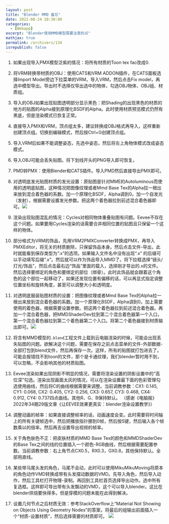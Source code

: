```yaml
---
layout: post
title: "Blender MMD 备忘"
date: 2022-08-24 10:30:00
categories: 
  - [Webapp]
excerpt: "Blender使用MMD模型需要注意的点"
mathjax: true
permalink: /archivers/134
isrepublish: false
---
```


1. 如果出现导入PMX模型泛紫的情况：将所有材质的Toon tex fac改成0.
2. 将VRM转换带材质的OBJ：使用CATS和VRM ADDON插件，在CATS面板选择Import Model旁边下拉菜单的VRM，导入VRM，然后点击Fix model，再选中模型导出。导出时不选择仅导出选中的物体，勾选OBJ物体、OBJ组、材质组。
3. 导入的OBJ如果出现贴图透明部分显示黑色：把Shading的出现黑色的材质的地方的贴图的Alpha接到原理化BSDF的Alpha。此时使用材质预览模式仍然有黑底，但是渲染模式已恢复正常。
4. 直接导入PMX和VRM，顶点组太多，建议转换成OBJ格式再导入，这样重新创建顶点组。切换到编辑模式，然后按Ctrl+G创建顶点组。
5. 导入VRM后如果不能调整姿态，先选中姿态，然后将左上角物体模式改成姿态模式。
6. 导入OBJ可能会丢失贴图。将下划线开头的PNG导入即可恢复。
7. PMD转PMX：使用Blender和CATS插件。导入PMD然后直接导出PMX即可。
8. 对透明底发光贴图材质的发光设置：原贴图是针对MME的Autoluminous而使用的透明底贴图，这种情况把图像纹理或者Mmd Base Tex的Alpha拉一根出来放到混合着色器的系数。加一个原理化BSDF，Alpha调到0。加一个自发光（发射），根据需要设置发光参数。把这两个着色器拉到前述混合着色器即可。![](https://images.weserv.nl/?url=https://img-blog.csdnimg.cn/31f17fef124d4b64bcc5a978c8bfe81e.png)

9. 渲染出现贴图混乱的情况：Cycles对相同物体重叠贴图有问题。Eevee不存在这个问题。如果要用Cycles渲染的话需要合并相同位置的贴图且只保留一个这样的物体。
10.  部分格式为VRM的饰品，先用VRM2PMXConverter转换成PMX，再导入PMXEditor，将无关的材质删除，只保留饰品本身。然后点击文件-导出，此时就能看到保存类型为“.x”的选项。如果输入文件名中没有出现“.x” 的后缀可以手动填写后缀“.x”。然后就可以作为饰品导入MMD了。将下拉框选择“镜头/灯光/饰品”，然后点击最右边“饰品”里面的载入，选择刚才导出的.x的文件。然后选择要绑定的角色和要绑定的部位（绑骨）。此时此饰品就会跟着这个角色的这个部位一起移动了，如果还发现位置有偏移的话，可以再显式指定调整位置坐标和旋转角度，甚至可以调整大小和透明度。
11. 对透明底服装贴图材质的设置：把图像纹理或者Mmd Base Tex的Alpha拉一根出来放到混合着色器的系数。加一个原理化BSDF，Alpha调到0。加上需要使用的着色器，根据需要设置参数。把这两个着色器拉到前述混合着色器。再加一个混合着色器，把MMDShaderDev拉到第二个混合着色器第一个入口，第一个混合着色器拉到第二个着色器第二个入口。将第二个着色器接到材质输出即可。![](https://images.weserv.nl/?url=https://img-blog.csdnimg.cn/70bdf2978e86445b846202945d9876c3.png)
12. 将含有MMD模型的```.blend```工程文件上载到云电脑渲染的时候，可能会出现丢失贴图的问题。欲解决这个问题，需要在保存之前点击菜单的文件-外部数据-全部打包到blend文件，然后再保存一次。这样，所有的贴图就打包进去了。可能会报错找不到toon的文件，那个是卡通纹理，我们blender暂时用不到，可以忽略，不会影响其他的材质贴图。
13. Eevee渲染如果出现阴影不明显的情况，需要将渲染设置的阴影设置中的“高位深”勾选。渲染出现画面太灰的情况，可以在渲染设置最下面的色彩管理勾选使用曲线，然后将C的曲线根据需要来调整。当前调教参数：CX1: 0.145, CY1: 0.068, CX2: 0.405, CY2: 0.256, CX3: 0.657, CY3: 0.468, CX4: 0.912, CY4: 0.737四点曲线。其他R、G、B保持默认。 （感谢《电脑报》2022年34期29版文章《让EEVEE效果更真实：blender渲染设置教学》）
14. 调整动画的帧率：如果直接调整帧率的话，动画速度会变。此时需要将时间轴上的所有关键帧选中，然后把播放指针挪到0帧，然后按S键，然后输入各个帧数乘以的倍率。然后再去设置导出视频的帧率。
15. 关于角色肤色不正：把皮肤材质的MMD Base Tex的颜色和MMDShaderDev的Base Tex之间的线的位置插入一个颜色-RGB曲线，然后根据需要配置参数。当前调教参数：右上角节点CX0.5，RX0.3，GX0.8，其他保持默认。全部用直线。
16. 某些带马尾头发的角色，马尾不会动，此时可以使用MikuMikuMoving将原本的角色动作VMD转换成带有头发摆动数据的VMD。先导入角色，然后导入动作，然后工具栏打开物理-录制。再回到工具栏首页选择导出动作。选中所有复选框。这样即可导出带有头发飘动的VMD，这个可以导入blender。这比在blender烘焙要快得多。但是穿模的问题未能在此得到解决。
17. 设置几何节点之后材质无效：参考StackOverflow上“Material Not Showing on Objects Using Geometry Nodes”的答案，将最后的组输出前面插入一个“材质-设置材质”，然后选择需要的材质即可。 ![](https://images.weserv.nl/?url=https://img-blog.csdnimg.cn/fa21de8420c74c47bed7cd3272bd6691.png)